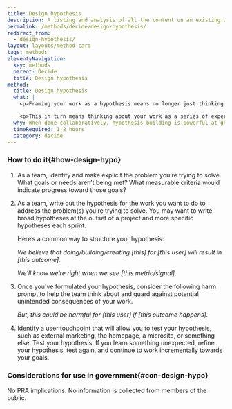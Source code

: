 ```yaml
---
title: Design hypothesis
description: A listing and analysis of all the content on an existing website (including pages, files, videos, audio or other data) that your users might reasonably encounter.
permalink: /methods/decide/design-hypothesis/
redirect_from:
  - design-hypothesis/
layout: layouts/method-card
tags: methods
eleventyNavigation:
  key: methods
  parent: Decide
  title: Design hypothesis
method:
  title: Design hypothesis
  what: |
    <p>Framing your work as a hypothesis means no longer just thinking about the thing you’re making or building, but paying more attention to whether that work is achieving your intended goals and outcomes.</p>

    <p>This in turn means thinking about your work as a series of experiments you do with your users to learn if you’re on the right path. Instead of asking “Did we ship the shopping cart feature?” you ask: “Did we make it easier and simpler for our customers to buy from us?”</p>
  why: When done collaboratively, hypothesis-building is powerful at getting a team on the same page about what it’s doing and why. It also allows the team to be flexible &mdash; if one approach doesn’t result in the outcome you expected, you have implicit permission to change course and try something else.
  timeRequired: 1-2 hours
  category: decide
---
```


### How to do it{#how-design-hypo}

1. As a team, identify and make explicit the problem you’re trying to solve. What goals or needs aren’t being met? What measurable criteria would indicate progress toward those goals?

1. As a team, write out the hypothesis for the work you want to do to address the problem(s) you’re trying to solve. You may want to write broad hypotheses at the outset of a project and more specific hypotheses each sprint.
    <p>
      Here’s a common way to structure your hypothesis:
    </p>
    <p>
      <em>We believe that doing/building/creating [this] for [this user] will result in [this outcome].</em>
    </p>
    <p>
      <em>We’ll know we’re right when we see [this metric/signal].</em>
    </p>

1. Once you’ve formulated your hypothesis, consider the following harm prompt to help the team think about and guard against potential unintended consequences of your work.

    <p>
      <em>But, this could be harmful for [this user] if [this outcome happens].</em>
    </p>

1. Identify a user touchpoint that will allow you to test your hypothesis, such as external marketing, the homepage, a microsite, or something else. Test your hypothesis. If you learn something unexpected, refine your hypothesis, test again, and continue to work incrementally towards your goals.

<section class="method--section method--section--government-considerations" markdown="1" >

### Considerations for use in government{#con-design-hypo}

No PRA implications. No information is collected from members of the public.
</section>
